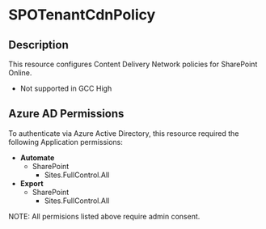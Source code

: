 # SPOTenantCdnPolicy

## Description

This resource configures Content Delivery Network policies
for SharePoint Online.

* Not supported in GCC High

## Azure AD Permissions

To authenticate via Azure Active Directory, this resource required the following Application permissions:

* **Automate**
  * SharePoint
    * Sites.FullControl.All
* **Export**
  * SharePoint
    * Sites.FullControl.All

NOTE: All permisions listed above require admin consent.
